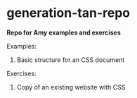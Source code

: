 # generation-tan-repo
<p><b>Repo for Amy examples and exercises</b></p>

Examples:
<ol>
    <li>Basic structure for an CSS document</li>
</ol>

Exercises:
<ol>
    <li>Copy of an existing website with CSS</li>
</ol>